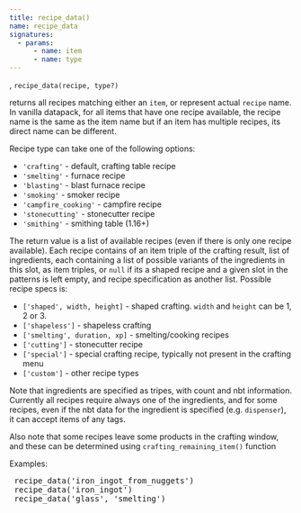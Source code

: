 ```yaml
---
title: recipe_data()
name: recipe_data
signatures:
  - params:
      - name: item
      - name: type
---
```


, `recipe_data(recipe, type?)`

returns all recipes matching either an `item`, or represent actual `recipe`
name. In vanilla datapack, for all items that have one recipe available, the
recipe name is the same as the item name but if an item has multiple recipes,
its direct name can be different.

Recipe type can take one of the following options:

- `'crafting'` - default, crafting table recipe
- `'smelting'` - furnace recipe
- `'blasting'` - blast furnace recipe
- `'smoking'` - smoker recipe
- `'campfire_cooking'` - campfire recipe
- `'stonecutting'` - stonecutter recipe
- `'smithing'` - smithing table (1.16+)

The return value is a list of available recipes (even if there is only one
recipe available). Each recipe contains of an item triple of the crafting
result, list of ingredients, each containing a list of possible variants of the
ingredients in this slot, as item triples, or `null` if its a shaped recipe and
a given slot in the patterns is left empty, and recipe specification as another
list. Possible recipe specs is:

- `['shaped', width, height]` - shaped crafting. `width` and `height` can be 1,
  2 or 3.
- `['shapeless']` - shapeless crafting
- `['smelting', duration, xp]` - smelting/cooking recipes
- `['cutting']` - stonecutter recipe
- `['special']` - special crafting recipe, typically not present in the crafting
  menu
- `['custom']` - other recipe types

Note that ingredients are specified as tripes, with count and nbt information.
Currently all recipes require always one of the ingredients, and for some
recipes, even if the nbt data for the ingredient is specified (e.g.
`dispenser`), it can accept items of any tags.

Also note that some recipes leave some products in the crafting window, and
these can be determined using `crafting_remaining_item()` function

Examples:

 <pre>
 recipe_data('iron_ingot_from_nuggets')
 recipe_data('iron_ingot')
 recipe_data('glass', 'smelting')
 </pre>
